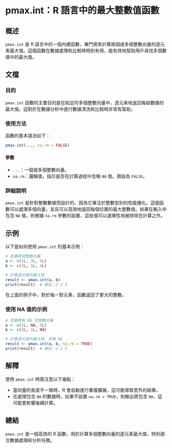 <!--
Meta Description: # pmax.int：R 語言中的最大整數值函數 ## 概述 `pmax.int` 是 R 語言中的一個內建函數，專門用來計算兩個或多個整數向量的逐元素最大值。這個函數在數據處理和比較時特別有用，能有效地幫助用戶尋找多個數值中的最大值。 ## 文檔 ### 目的 `pmax.int` 函數的主要目的...
Meta Keywords: pmax, int, result, false, 計算逐元素的最大值
-->

# pmax.int：R 語言中的最大整數值函數

## 概述
`pmax.int` 是 R 語言中的一個內建函數，專門用來計算兩個或多個整數向量的逐元素最大值。這個函數在數據處理和比較時特別有用，能有效地幫助用戶尋找多個數值中的最大值。

## 文檔
### 目的
`pmax.int` 函數的主要目的是在給定的多個整數向量中，逐元素地返回每組數據的最大值。這對於在數據分析中進行數據清洗和比較時非常有幫助。

### 使用方法
函數的基本語法如下：

```R
pmax.int(..., na.rm = FALSE)
```

#### 參數
- `...`：一個或多個整數向量。
- `na.rm`：邏輯值，指示是否在計算過程中忽略 `NA` 值。預設為 `FALSE`。

### 詳細說明
`pmax.int` 是針對整數數據而設計的，因為它專注於整數型別的性能優化。這個函數可以處理多個向量，並且可以高效地返回每個位置的最大整數值。如果在輸入中包含 `NA` 值，則根據 `na.rm` 參數的設置，這些值可以選擇性地被排除在計算之外。

## 示例
以下是如何使用 `pmax.int` 的基本示例：

```R
# 定義兩個整數向量
a <- c(1L, 3L, 5L)
b <- c(2L, 1L, 4L)

# 計算逐元素的最大值
result <- pmax.int(a, b)
print(result)  # 輸出：2 3 5
```

在上面的例子中，對於每一對元素，函數返回了更大的整數。

### 使用 NA 值的示例
```R
# 定義帶有 NA 的整數向量
a <- c(1L, NA, 5L)
b <- c(2L, 1L, NA)

# 計算逐元素的最大值，忽略 NA
result <- pmax.int(a, b, na.rm = TRUE)
print(result)  # 輸出：2 1 5
```

## 解釋
使用 `pmax.int` 時需注意以下幾點：
- 當向量的長度不一致時，R 會自動進行重複擴展，這可能導致意外的結果。
- 在處理包含 `NA` 的數據時，如果不設置 `na.rm = TRUE`，則輸出將包含 `NA`，這可能會影響後續計算。

## 總結
`pmax.int` 是一個高效的 R 函數，用於計算多個整數向量的逐元素最大值，特別適合數據處理和分析任務。